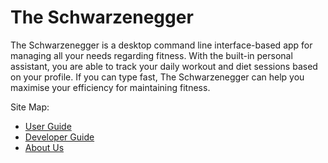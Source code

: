 # The Schwarzenegger

The Schwarzenegger is a desktop command line interface-based app for managing all your needs regarding fitness. With the built-in personal assistant, you are able to track your daily workout and diet sessions based on your profile. If you can type fast, The Schwarzenegger can help you maximise your efficiency for maintaining fitness.

Site Map:
* [User Guide](UserGuide.md)
* [Developer Guide](DeveloperGuide.md)
* [About Us](AboutUs.md)
